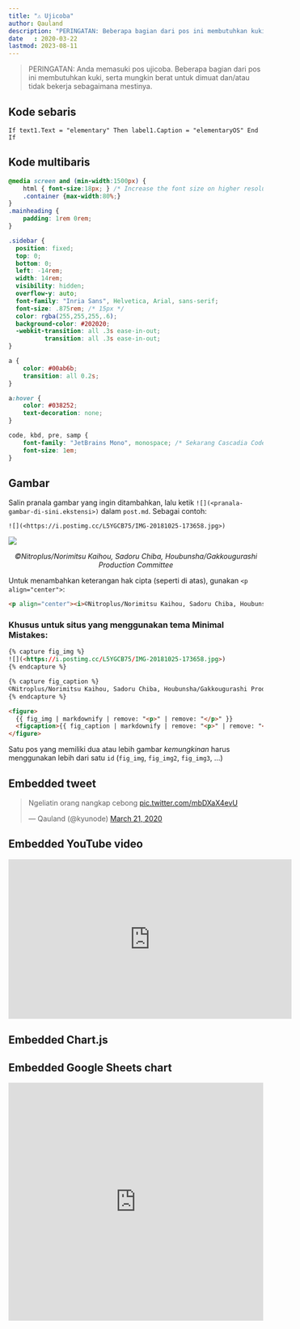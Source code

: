 ```yaml
---
title: "⚠️ Ujicoba"
author: Qauland
description: "PERINGATAN: Beberapa bagian dari pos ini membutuhkan kuki, serta mungkin berat untuk dimuat dan/atau tidak bekerja sebagaimana mestinya."
date   : 2020-03-22
lastmod: 2023-08-11
---
```


> PERINGATAN: Anda memasuki pos ujicoba. Beberapa bagian dari pos ini membutuhkan kuki, serta mungkin berat untuk dimuat dan/atau tidak bekerja sebagaimana mestinya.

## Kode sebaris

`If text1.Text = "elementary" Then label1.Caption = "elementaryOS" End If`

## Kode multibaris

```css
@media screen and (min-width:1500px) {
    html { font-size:18px; } /* Increase the font size on higher resolutions */
    .container {max-width:80%;}
}
.mainheading {
    padding: 1rem 0rem;
}

.sidebar {
  position: fixed;
  top: 0;
  bottom: 0;
  left: -14rem;
  width: 14rem;
  visibility: hidden;
  overflow-y: auto;
  font-family: "Inria Sans", Helvetica, Arial, sans-serif;
  font-size: .875rem; /* 15px */
  color: rgba(255,255,255,.6);
  background-color: #202020;
  -webkit-transition: all .3s ease-in-out;
          transition: all .3s ease-in-out;
}

a {
    color: #00ab6b;
    transition: all 0.2s;
}

a:hover {
    color: #038252;
    text-decoration: none;
}

code, kbd, pre, samp {
    font-family: "JetBrains Mono", monospace; /* Sekarang Cascadia Code */
    font-size: 1em;
}
```

## Gambar

Salin pranala gambar yang ingin ditambahkan, lalu ketik `![](<pranala-gambar-di-sini.ekstensi>)` dalam `post.md`. Sebagai contoh:

```
![](<https://i.postimg.cc/L5YGCB75/IMG-20181025-173658.jpg>)
```

![](<https://i.postimg.cc/L5YGCB75/IMG-20181025-173658.jpg>)

<p align="center"><i>©Nitroplus/Norimitsu Kaihou, Sadoru Chiba, Houbunsha/Gakkougurashi Production Committee</i></p>

Untuk menambahkan keterangan hak cipta (seperti di atas), gunakan `<p align="center">`:

```html
<p align="center"><i>©Nitroplus/Norimitsu Kaihou, Sadoru Chiba, Houbunsha/Gakkougurashi Production Committee</i></p>
```

### Khusus untuk situs yang menggunakan tema Minimal Mistakes:

```html
{% capture fig_img %}
![](<https://i.postimg.cc/L5YGCB75/IMG-20181025-173658.jpg>)
{% endcapture %}

{% capture fig_caption %}
©Nitroplus/Norimitsu Kaihou, Sadoru Chiba, Houbunsha/Gakkougurashi Production Committee
{% endcapture %}

<figure>
  {{ fig_img | markdownify | remove: "<p>" | remove: "</p>" }}
  <figcaption>{{ fig_caption | markdownify | remove: "<p>" | remove: "</p>" }}</figcaption>
</figure>
```

<!--
{% capture fig_img %}
![](<https://i.postimg.cc/L5YGCB75/IMG-20181025-173658.jpg>)
{% endcapture %}

{% capture fig_caption %}
©Nitroplus/Norimitsu Kaihou, Sadoru Chiba, Houbunsha/Gakkougurashi Production Committee
{% endcapture %}

<figure>
  {{ fig_img | markdownify | remove: "<p>" | remove: "</p>" }}
  <figcaption>{{ fig_caption | markdownify | remove: "<p>" | remove: "</p>" }}</figcaption>
</figure>
-->

Satu pos yang memiliki dua atau lebih gambar *kemungkinan* harus menggunakan lebih dari satu `id` (`fig_img`, `fig_img2`, `fig_img3`, ...)

## Embedded tweet

<blockquote class="twitter-tweet" data-dnt="true" data-theme="dark"><p lang="in" dir="ltr">Ngeliatin orang nangkap cebong <a href="https://t.co/mbDXaX4evU">pic.twitter.com/mbDXaX4evU</a></p>&mdash; Qauland (@kyunode) <a href="https://twitter.com/kyunode/status/1241220387326705666?ref_src=twsrc%5Etfw">March 21, 2020</a></blockquote> <script async src="https://platform.twitter.com/widgets.js" charset="utf-8"></script>

## Embedded YouTube video

<iframe width="560" height="315" src="https://www.youtube.com/embed/U9nYG2k_z3w" frameborder="0" allow="accelerometer; autoplay; clipboard-write; encrypted-media; gyroscope; picture-in-picture" allowfullscreen></iframe>

## Embedded Chart.js

<script src="http://cdnjs.cloudflare.com/ajax/libs/moment.js/2.13.0/moment.min.js"></script>
<script src="http://cdnjs.cloudflare.com/ajax/libs/jquery/2.1.3/jquery.min.js"></script>
<script src="https://cdnjs.cloudflare.com/ajax/libs/Chart.js/2.4.0/Chart.bundle.js"></script>
<canvas id="canvas" width="100%" height="65%"></canvas>
<script> //Code adapted from https://embed.plnkr.co/JOI1fpgWIS0lvTeLUxUp/
	
    var timeFormat = 'YYMMDDHHmmss';
    
	Chart.defaults.global.defaultFontFamily = 'Bitter';
	
    var config = {
        type:    'line',
        data:    {
            datasets: [
                {
                    label: "Orange",
                    data: [{
                        x: "190418103003", y: 130952
                    }, {
                        x: "190418104503", y: 141898
                    }, {
                        x: "190418120003", y: 197869
                    }, {
                        x: "190418123003", y: 214553
                    }],
                    fill: false,
                    borderColor: 'orange'
                },
                {
                    label: "Skyblue",
                    data:  [{
                        x: "190418103003", y: 93168
                    }, {
                        x: "190418104503", y: 98766
                    }, {
                        x: "190418120003", y: 134808
                    }, {
                        x: "190418123003", y: 146216
                    }],
                    fill:  false,
                    borderColor: 'skyblue'
                }
            ]
        },
        options: {
            responsive: true,
            title:      {
                display: true,
                text:    "Chart.js Time Scale"
            },
            scales:     {
                xAxes: [{
                    type:       "time",
                    time:       {
                        unit: 'hour',
                        displayFormats: {
                        	hour: 'DD MMM HH:mm'
                        },
                        format: timeFormat,
                        tooltipFormat: 'DD MMMM YYYY HH:mm:ss'
                    },
                    scaleLabel: {
                        display:     true,
                        labelString: 'Date'
                    }
                }],
                yAxes: [{
                    scaleLabel: {
                        display:     true,
                        labelString: 'value'
                    }
                }]
            },
            elements: {
            	line: {
                	tension: 0 // disables bezier curves
            	}
        	}
        }
    };

    window.onload = function () {
        var ctx       = document.getElementById("canvas").getContext("2d");
        window.myLine = new Chart(ctx, config);
    };
</script>

<!--
## Embedded flourish.studio chart

<div class="flourish-embed" data-src="visualisation/308009" data-height="500px"></div><script src="https://public.flourish.studio/resources/embed.js"></script>
-->

## Embedded Google Sheets chart

<iframe width="100%" height="470" style="overflow-x:auto;font-family:'Bitter';" seamless frameborder="0" scrolling="yes" src="https://docs.google.com/spreadsheets/d/e/2PACX-1vR9kIQtLrsjwC9ppMmK5mDaUDQrD9UnEBtba50o5775l-KqvLZ1bmwcFOb1HWyvzA/pubchart?oid=2107131299&amp;format=interactive"></iframe>
